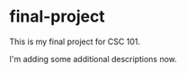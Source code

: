 # final-project
This is my final project for CSC 101.

I'm adding some additional descriptions now.
